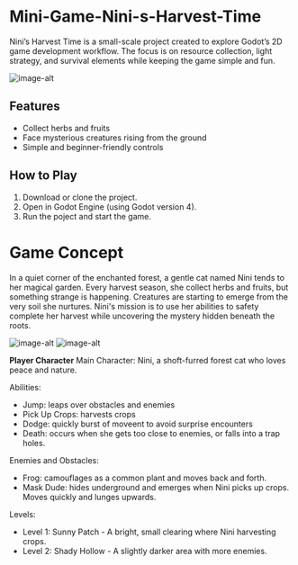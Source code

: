 # Mini-Game-Nini-s-Harvest-Time
Nini’s Harvest Time is a small-scale project created to explore Godot’s 2D game development workflow. The focus is on resource collection, light strategy, and survival elements while keeping the game simple and fun.

![image-alt](https://github.com/NylAltamera/Mini-Game-Nini-s-Harvest-Time/blob/3a2eb32c76e1f2954cc11f2676c1ebe12d3f5e6c/ui/minigame_ui.png)

## Features
- Collect herbs and fruits
- Face mysterious creatures rising from the ground
- Simple and beginner-friendly controls

## How to Play
1. Download or clone the project.
2. Open in Godot Engine (using Godot version 4).
3. Run the poject and start the game.


# Game Concept
In a quiet corner of the enchanted forest, a gentle cat named Nini tends to her magical garden. Every harvest season, she collect herbs and fruits, but something strange is happening. Creatures are starting to emerge from the very soil she nurtures. Nini's mission is to use her abilities to safety complete her harvest while uncovering the mystery hidden beneath the roots.

![image-alt](https://github.com/NylAltamera/Mini-Game-Nini-s-Harvest-Time/blob/3a2eb32c76e1f2954cc11f2676c1ebe12d3f5e6c/ui/levelone_ui.png) ![image-alt](https://github.com/NylAltamera/Mini-Game-Nini-s-Harvest-Time/blob/3a2eb32c76e1f2954cc11f2676c1ebe12d3f5e6c/ui/leveltwo_ui.png)

**Player Character**
Main Character: Nini, a shoft-furred forest cat who loves peace and nature.

Abilities:
- Jump: leaps over obstacles and enemies
- Pick Up Crops: harvests crops
- Dodge: quickly burst of moveent to avoid surprise encounters
- Death: occurs when she gets too close to enemies, or falls into a trap holes.

Enemies and Obstacles:
- Frog: camouflages as a common plant and moves back and forth.
- Mask Dude: hides underground and emerges when Nini picks up crops. Moves quickly and lunges upwards.

Levels:
- Level 1: Sunny Patch
           - A bright, small clearing where Nini harvesting crops.
- Level 2: Shady Hollow
           - A slightly darker area with more enemies.
